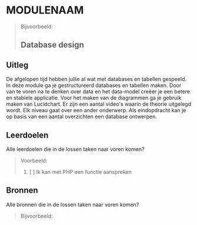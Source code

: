 # MODULENAAM

> Bijvoorbeeld:  
>
> ## Database design

## Uitleg

De afgelopen tijd hebben jullie al wat met databases en tabellen gespeeld. In deze module ga je gestructureerd databases en tabellen maken. Door van te voren na te denken over data en het data-model creëer je een betere en stabiele applicatie.
Voor het maken van de diagrammen ga je gebruik maken van Lucidchart. Er zijn een aantal video's waarin de theorie uitgelegd wordt. Elk niveau gaat over een ander onderwerp. 
Als eindopdracht kan je op basis van een aantal overzichten een database ontwerpen.

## Leerdoelen

Alle leerdoelen die in de lossen taken naar voren komen?  
> Voorbeeld:
>
> 1. [ ] Ik kan met PHP een functie aanspreken

## Bronnen

Alle bronnen die in de lossen taken naar voren komen?
> Bijvoorbeeld:  
>